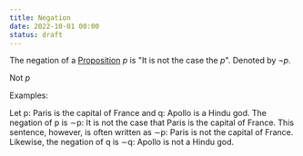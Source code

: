 ```yaml
---
title: Negation
date: 2022-10-01 00:00
status: draft
---
```


The negation of a [Proposition](proposition.md) $p$ is "It is not the case the $p$". Denoted by $\neg p$.

Not $p$

Examples:

Let p: Paris is the capital of France
and q: Apollo is a Hindu god. The negation of p is
∼p: It is not the case that Paris is the capital of France. This sentence, however, is often written as
∼p: Paris is not the capital of France. Likewise, the negation of q is
∼q: Apollo is not a Hindu god.
